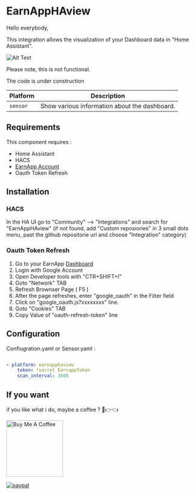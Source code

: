 # EarnAppHAview

Hello everybody,

This integration allows the visualization of your Dashboard data in "Home Assistant".

![Alt Text](https://c.tenor.com/WCE5JUszKGMAAAAC/tenor.gif)

Please note, this is not functional.

The code is under construction




Platform | Description
-- | --
`sensor` | Show various information about the dashboard.

## Requirements

This component requires :
- Home Assistant
- HACS
- [EarnApp Account](https://bit.ly/3A1NxCJ)
- Oauth Token Refresh

## Installation

### HACS

In the HA UI go to "Community" --> "Integrations" and search for "EarnAppHAview" (if not found, add "Custom reposiories" in 3 small dots menu, past the github repositorie url and choose "Integration" category)

### Oauth Token Refresh

1. Go to your EarnApp [Dashboard](https://earnapp.com/dashboard/)
2. Login with Google Account
3. Open Developer tools with "CTR+SHIFT+I"
4. Goto "Network" TAB
5. Refresh Brownser Page ( F5 )
6. After the page refreshes, enter "google_oauth" in the Filter field
7. Click on "google_oauth.js?xxxxxxxx" line.
8. Goto "Cookies" TAB
9. Copy Value of "oauth-refresh-token" line

## Configuration

Confiugration.yaml or Sensor.yaml :

```yaml

- platform: earnapphaview
    token: !secret EarnappToken
    scan_interval: 3600

```

## If you want

if you like what i do, maybe a coffee ? 🥺👉👈

<a href="https://bit.ly/33I0xRy" target="_blank"><img src="https://cdn.buymeacoffee.com/buttons/v2/default-red.png" alt="Buy Me A Coffee" width="150" ></a>

[![paypal](https://www.paypalobjects.com/en_US/i/btn/btn_donate_SM.gif)](https://www.paypal.com/cgi-bin/webscr?cmd=_s-xclick&hosted_button_id=TXFHGM3K6DSAQ)
